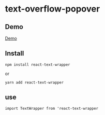 # text-overflow-popover

## Demo 
[Demo](https://codesandbox.io/s/fervent-http-0uu39)

## Install

`npm install react-text-wrapper`  

or

`yarn add react-text-wrapper`

## use 

`import TextWrapper from 'react-text-wrapper` 

